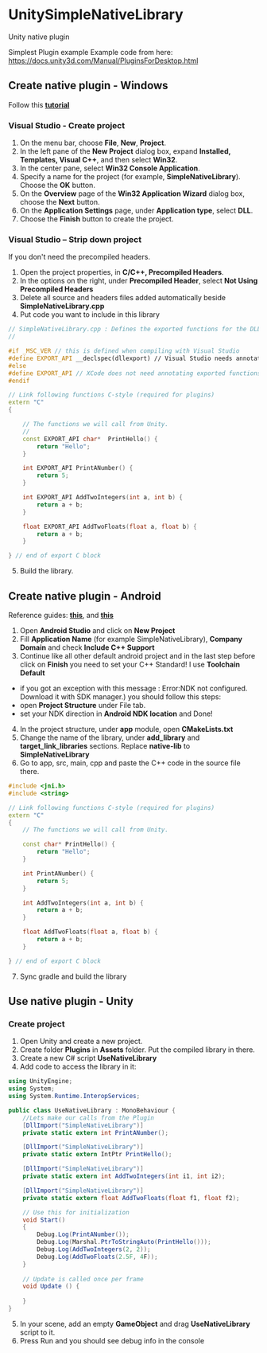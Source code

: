# UnitySimpleNativeLibrary

Unity native plugin

Simplest Plugin example
Example code from here: https://docs.unity3d.com/Manual/PluginsForDesktop.html

## Create native plugin - Windows
Follow this [**tutorial**](https://msdn.microsoft.com/en-us/library/ms235636.aspx)

### Visual Studio - Create project
1.	On the menu bar, choose **File**, **New**, **Project**.
2.	In the left pane of the **New Project** dialog box, expand **Installed, Templates, Visual C++**, and then select **Win32**.
3.	In the center pane, select **Win32 Console Application**.
4.	Specify a name for the project (for example, **SimpleNativeLibrary**). Choose the **OK** button.
5.	On the **Overview** page of the **Win32 Application Wizard** dialog box, choose the **Next** button.
6.	On the **Application Settings** page, under **Application type**, select **DLL**.
7.	Choose the **Finish** button to create the project.

### Visual Studio – Strip down project
If you don't need the precompiled headers.
1.	Open the project properties, in **C/C++, Precompiled Headers**.
2.	In the options on the right, under **Precompiled Header**, select **Not Using Precompiled Headers**
3.	Delete all source and headers files added automatically beside **SimpleNativeLibrary.cpp**
4.	Put code you want to include in this library

```c++
// SimpleNativeLibrary.cpp : Defines the exported functions for the DLL application.
//

#if _MSC_VER // this is defined when compiling with Visual Studio
#define EXPORT_API __declspec(dllexport) // Visual Studio needs annotating exported functions with this
#else
#define EXPORT_API // XCode does not need annotating exported functions, so define is empty
#endif

// Link following functions C-style (required for plugins)
extern "C"
{

	// The functions we will call from Unity.
	//
	const EXPORT_API char*  PrintHello() {
		return "Hello";
	}

	int EXPORT_API PrintANumber() {
		return 5;
	}

	int EXPORT_API AddTwoIntegers(int a, int b) {
		return a + b;
	}

	float EXPORT_API AddTwoFloats(float a, float b) {
		return a + b;
	}

} // end of export C block
```
5.  Build the library.

## Create native plugin - Android
Reference guides: [**this**](https://github.com/makbn/opencv_android_setup_tutorial), and [**this**](https://stackoverflow.com/a/41037526)
1.	Open **Android Studio** and click on **New Project**
2.	Fill **Application Name** (for example SimpleNativeLibrary), **Company Domain** and check **Include C++ Support**
3.	Continue like all other default android project and in the last step before click on **Finish** you need to set your C++ Standard! I use **Toolchain Default**

-	if you got an exception with this message : Error:NDK not configured. Download it with SDK manager.) you should follow this steps:
  -	open **Project Structure** under File tab.
  -	set your NDK direction in **Android NDK location** and Done!

4.	In the project structure, under **app** module, open **CMakeLists.txt**
5.	Change the name of the library, under **add_library** and **target_link_libraries** sections. Replace **native-lib** to **SimpleNativeLibrary**
6.	Go to app, src, main, cpp and paste the C++ code in the source file there.

```c++
#include <jni.h>
#include <string>

// Link following functions C-style (required for plugins)
extern "C"
{
    // The functions we will call from Unity.

    const char* PrintHello() {
        return "Hello";
    }

    int PrintANumber() {
        return 5;
    }

    int AddTwoIntegers(int a, int b) {
        return a + b;
    }

    float AddTwoFloats(float a, float b) {
        return a + b;
    }

} // end of export C block
```

7.	Sync gradle and build the library


## Use native plugin - Unity
### Create project
1.	Open Unity and create a new project.
2.	Create folder **Plugins** in **Assets** folder. Put the compiled library in there.
3.	Create a new C# script **UseNativeLibrary**
4.	Add code to access the library in it:

```c#
using UnityEngine;
using System;
using System.Runtime.InteropServices;

public class UseNativeLibrary : MonoBehaviour {
    //Lets make our calls from the Plugin
    [DllImport("SimpleNativeLibrary")]
    private static extern int PrintANumber();

    [DllImport("SimpleNativeLibrary")]
    private static extern IntPtr PrintHello();

    [DllImport("SimpleNativeLibrary")]
    private static extern int AddTwoIntegers(int i1, int i2);

    [DllImport("SimpleNativeLibrary")]
    private static extern float AddTwoFloats(float f1, float f2);

    // Use this for initialization
    void Start()
    {
        Debug.Log(PrintANumber());
        Debug.Log(Marshal.PtrToStringAuto(PrintHello()));
        Debug.Log(AddTwoIntegers(2, 2));
        Debug.Log(AddTwoFloats(2.5F, 4F));
    }
	
	// Update is called once per frame
	void Update () {
		
	}
}
```

5.	In your scene, add an empty **GameObject** and drag **UseNativeLibrary** script to it.
6.	Press Run and you should see debug info in the console


